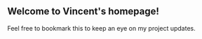 ## Welcome to Vincent's homepage!

Feel free to bookmark this to keep an eye on my project updates.

